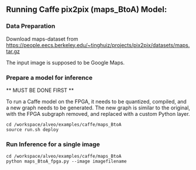 

## Running Caffe pix2pix (maps_BtoA) Model:

### Data Preparation

Download maps-dataset from https://people.eecs.berkeley.edu/~tinghuiz/projects/pix2pix/datasets/maps.tar.gz

The input image is supposed to be Google Maps.


### Prepare a model for inference
** MUST BE DONE FIRST **


To run a Caffe model on the FPGA, it needs to be quantized, compiled, and a new graph needs to be generated. The new graph is similar to the original, with the FPGA subgraph removed, and replaced with a custom Python layer.
```
cd /workspace/alveo/examples/caffe/maps_BtoA
source run.sh deploy
```

### Run Inference for a single image
```
cd /workspace/alveo/examples/caffe/maps_BtoA
python maps_BtoA_fpga.py --image imagefilename 
```



